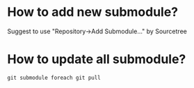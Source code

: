 # How to add new submodule?
Suggest to use "Repository->Add Submodule..." by Sourcetree

# How to update all submodule?
```
git submodule foreach git pull
```
